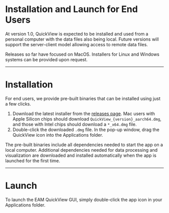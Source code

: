 # Installation and Launch for End Users


At version 1.0, QuickView is expected to be installed and used from a personal computer with the data files also being local. Future versions will support the server-client model allowing access to remote data files.

Releases so far have focused on MacOS. Installers for Linux and Windows systems can be provided upon request.

---
# Installation

For end users, we provide pre-built binaries that can be installed using just a few clicks.

1. Download the latest installer from the [releases page](https://github.com/ayenpure/QuickView/releases/tag/v0.1.13). Mac users with Apple Silicon chips should download `QuickView_{version}_aarch64.dmg`, and those with Intel chips should download a `*_x64.dmg` file.
2. Double-click the downloaded `.dmg` file. In the pop-up window, drag the QuickView icon into the Applications folder.


The pre-built binaries include all dependencies needed to start the app on a local computer.
Additional dependencies needed for data processing and visualization are downloaded and installed automatically when the app is launched for the first time.

---
# Launch

To launch the EAM QuickView GUI, simply double-click the app icon in your Applications folder.
